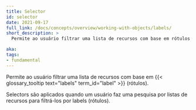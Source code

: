 ```yaml
---
title: Selector
id: selector
date: 2021-09-17
full_link: /docs/concepts/overview/working-with-objects/labels/
short_description: >
  Permite ao usuário filtrar uma lista de recursos com base em rótulos (labels).

aka: 
tags:
- fundamental
---
```

 Permite ao usuário filtrar uma lista de recursos com base em {{< glossary_tooltip text="labels" term_id="label" >}} (rótulos).

<!--more--> 

Selectors são aplicados quando um usuário faz uma pesquisa por listas de recursos para filtrá-los por labels (rótulos).
